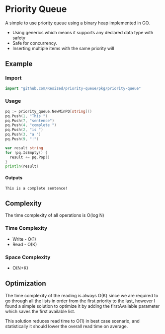 # Priority Queue 
A simple to use priority queue using a binary heap implemented in GO.

- Using generics which means it supports any declared data type with safety
- Safe for concurrency.
- Inserting multiple items with the same priority will  
## Example

### Import

```go    
import "github.com/Resized/priority-queue/pkg/priority-queue"
```

### Usage

```go
pq := priority_queue.NewMinPQ[string]()
pq.Push(1, "This ")
pq.Push(7, "sentence")
pq.Push(4, "complete ")
pq.Push(2, "is ")
pq.Push(3, "a ")
pq.Push(9, "!")

var result string
for !pq.IsEmpty() {
  result += pq.Pop()
}
println(result)

```
#### Outputs
```
This is a complete sentence!
```

## Complexity
The time complexity of all operations is O(log N)
### Time Complexity

- Write -  O(1)
- Read - O(K)

### Space Complexity
- O(N+K)

## Optimization
The time complexity of the reading is always O(K) since we are required to go through all the lists 
in order from the first priority to the last, however I found a simple solution to optimize it by 
adding the firstAvailable parameter which saves the first available list.

This solution reduces read time to O(1) in best case scenario, and statistically it should lower the 
overall read time on average.
